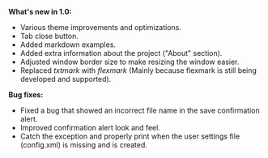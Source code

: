 **What's new in 1.0:**

* Various theme improvements and optimizations.
* Tab close button.
* Added markdown examples.
* Added extra information about the project ("About" section).
* Adjusted window border size to make resizing the window easier.
* Replaced *txtmark* with *flexmark* (Mainly because flexmark is still being developed and supported).

**Bug fixes:**

* Fixed a bug that showed an incorrect file name in the save confirmation alert.
* Improved confirmation alert look and feel.
* Catch the exception and properly print when the user settings file (config.xml) is missing and is created.

